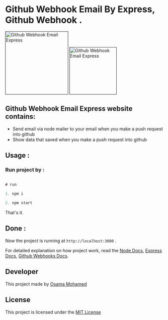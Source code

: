 # Github Webhook Email By Express, Github Webhook .

[<img src="https://nodejs.org/static/images/logos/nodejs-new-pantone-black.png" width="200" title="Github Webhook Email Express" >]()
[<img src="https://github.com/fluidicon.png" width="150" title="Github Webhook Email Express" >]()


## Github Webhook Email Express website contains:
* Send email via node mailer to your email when you make a push request into github
* Show data that saved when you make a push request into github


## Usage :
### Run project by :

``` javascript

# run 

1. npm i

2. npm start

```

That's it.

## Done :

Now the project is running at `http://localhost:3000` .


For detailed explanation on how project work, read the [Node Docs](https://nodejs.org/en/docs/), [Express Docs](http://expressjs.com/en/guide/routing.html), [Github Webhooks Docs](https://developer.github.com/webhooks).

## Developer
This project made by [Osama Mohamed](https://www.facebook.com/osama.mohamed.ms)

## License
This project is licensed under the [MIT License](https://opensource.org/licenses/MIT)
